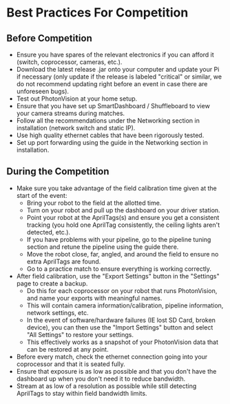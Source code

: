 # Best Practices For Competition

## Before Competition

- Ensure you have spares of the relevant electronics if you can afford it (switch, coprocessor, cameras, etc.).
- Download the latest release .jar onto your computer and update your Pi if necessary (only update if the release is labeled "critical" or similar, we do not recommend updating right before an event in case there are unforeseen bugs).
- Test out PhotonVision at your home setup.
- Ensure that you have set up SmartDashboard / Shuffleboard to view your camera streams during matches.
- Follow all the recommendations under the Networking section in installation (network switch and static IP).
- Use high quality ethernet cables that have been rigorously tested.
- Set up port forwarding using the guide in the Networking section in installation.

## During the Competition

- Make sure you take advantage of the field calibration time given at the start of the event:
    - Bring your robot to the field at the allotted time.
    - Turn on your robot and pull up the dashboard on your driver station.
    - Point your robot at the AprilTags(s) and ensure you get a consistent tracking (you hold one AprilTag consistently, the ceiling lights aren't detected, etc.).
    - If you have problems with your pipeline, go to the pipeline tuning section and retune the pipeline using the guide there.
    - Move the robot close, far, angled, and around the field to ensure no extra AprilTags are found.
    - Go to a practice match to ensure everything is working correctly.
- After field calibration, use the "Export Settings" button in the "Settings" page to create a backup.
    - Do this for each coprocessor on your robot that runs PhotonVision, and name your exports with meaningful names.
    - This will contain camera information/calibration, pipeline information, network settings, etc.
    - In the event of software/hardware failures (IE lost SD Card, broken device), you can then use the "Import Settings" button and select "All Settings" to restore your settings.
    - This effectively works as a snapshot of your PhotonVision data that can be restored at any point.
- Before every match, check the ethernet connection going into your coprocessor and that it is seated fully.
- Ensure that exposure is as low as possible and that you don't have the dashboard up when you don't need it to reduce bandwidth.
- Stream at as low of a resolution as possible while still detecting AprilTags to stay within field bandwidth limits.

